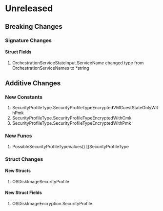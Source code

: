 # Unreleased

## Breaking Changes

### Signature Changes

#### Struct Fields

1. OrchestrationServiceStateInput.ServiceName changed type from OrchestrationServiceNames to *string

## Additive Changes

### New Constants

1. SecurityProfileType.SecurityProfileTypeEncryptedVMGuestStateOnlyWithPmk
1. SecurityProfileType.SecurityProfileTypeEncryptedWithCmk
1. SecurityProfileType.SecurityProfileTypeEncryptedWithPmk

### New Funcs

1. PossibleSecurityProfileTypeValues() []SecurityProfileType

### Struct Changes

#### New Structs

1. OSDiskImageSecurityProfile

#### New Struct Fields

1. OSDiskImageEncryption.SecurityProfile
